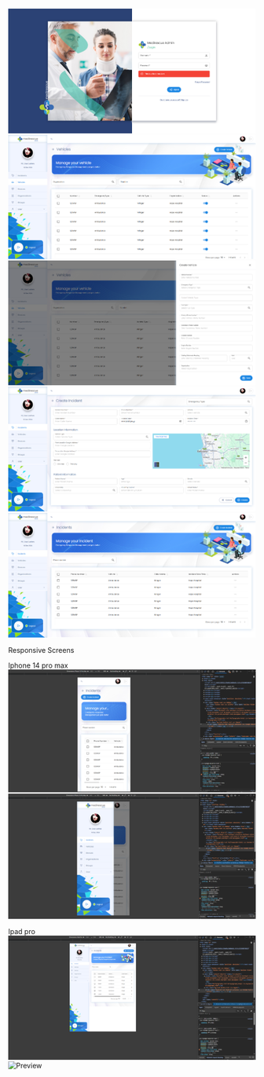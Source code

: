 ![Preview](https://github.com/Dasuni-mg/medi-rescue-admin/blob/main/login.png)
![Preview](https://github.com/Dasuni-mg/medi-rescue-admin/blob/main/vehicle.png)
![Preview](https://github.com/Dasuni-mg/medi-rescue-admin/blob/main/vehicle%20form.png)
![Preview](https://github.com/Dasuni-mg/medi-rescue-admin/blob/main/incidents.png)
![Preview](https://github.com/Dasuni-mg/medi-rescue-admin/blob/main/incidents-table.png)

Responsive Screens

Iphone 14 pro max
![Preview](https://github.com/Dasuni-mg/medi-rescue-admin/blob/main/14promax.PNG)
![Preview](https://github.com/Dasuni-mg/medi-rescue-admin/blob/main/14promax-sidebar.PNG)

Ipad pro
![Preview](https://github.com/Dasuni-mg/medi-rescue-admin/blob/main/ipadpro.PNG)
![Preview](https://github.com/Dasuni-mg/medi-rescue-admin/blob/main/ipadpro-sidebar.PNG)

